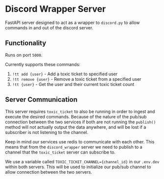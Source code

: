 # Discord Wrapper Server

FastAPI server designed to act as a wrapper to `discord.py` to allow commands in and out of the discord server.

## Functionality

Runs on port `5000`.

Currently supports these commands:

1. `!tt add {user}` - Add a toxic ticket to specified user
2. `!tt remove {user}` - Remove a toxic ticket from a specified user
3. `!tt {user}` - Get the user and their current toxic ticket count

## Server Communication

This server requires `toxic_ticket` to also be running in order to ingest and execute the desired commands. Because of the nature of the pub/sub connection between the two services if both are not running the `publish()` method will not actually output the data anywhere, and will be lost if a subscriber is not listening to the channel.

Keep in mind our services use redis to communicate with each other. This means that from the `discord_wrapper` server we need to publish to a channel that the `toxic_ticket` server can subscribe to.

We use a variable called `TOXIC_TICKET_CHANNEL={channel_id}` in our `.env.dev` within both servers. This will be used to initialize our pub/sub channel to allow connection between the two servers. 
